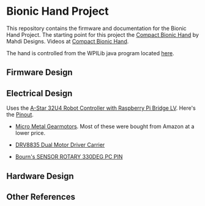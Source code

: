 # Bionic Hand Project
This repository contains the firmware and documentation for the Bionic Hand Project.  The starting point for this project the [Compact Bionic Hand](https://mdesigns.space/blog/blog-post-title-two-f9353) by Mahdi Designs.  Videos at [Compact Bionic Hand](https://www.youtube.com/watch?v=3DNVadMs5tE&list=TLPQMjMwMzIwMjOI-L4Px61FiQ&index=4&ab_channel=MahdiDesigns).

The hand is controlled from the WPILib java program located [here](https://github.com/mjwhite8119/BionicHand.git).

## Firmware Design

## Electrical Design
Uses the [A-Star 32U4 Robot Controller with Raspberry Pi Bridge LV](https://www.pololu.com/docs/0J66). Here's the [Pinout](https://www.pololu.com/docs/0J66/3.9).  

- [Micro Metal Gearmotors](https://www.pololu.com/category/60/micro-metal-gearmotors).  Most of these were bought from Amazon at a lower price.

- [DRV8835 Dual Motor Driver Carrier](https://www.pololu.com/product/2135)

- [Bourn's SENSOR ROTARY 330DEG PC PIN](https://www.digikey.com/en/products/detail/bourns-inc/3382H-1-103/2080233)

## Hardware Design

## Other References